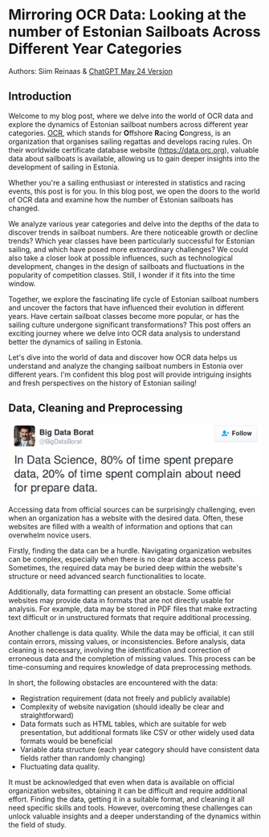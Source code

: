 # Mirroring OCR Data: Looking at the number of Estonian Sailboats Across Different Year Categories
Authors: Siim Reinaas & [ChatGPT May 24 Version](https://help.openai.com/en/articles/6825453-chatgpt-release-notes)

## Introduction
Welcome to my blog post, where we delve into the world of OCR data and explore the dynamics of Estonian sailboat numbers across different year categories. [OCR](https://orc.org/), which stands for **O**ffshore **R**acing **C**ongress, is an organization that organises sailing regattas and develops racing rules. On their worldwide certificate database website (https://data.orc.org), valuable data about sailboats is available, allowing us to gain deeper insights into the development of sailing in Estonia.

Whether you're a sailing enthusiast or interested in statistics and racing events, this post is for you. In this blog post, we open the doors to the world of OCR data and examine how the number of Estonian sailboats has changed.

We analyze various year categories and delve into the depths of the data to discover trends in sailboat numbers. Are there noticeable growth or decline trends? Which year classes have been particularly successful for Estonian sailing, and which have posed more extraordinary challenges? We could also take a closer look at possible influences, such as technological development, changes in the design of sailboats and fluctuations in the popularity of competition classes. Still, I wonder if it fits into the time window.

Together, we explore the fascinating life cycle of Estonian sailboat numbers and uncover the factors that have influenced their evolution in different years. Have certain sailboat classes become more popular, or has the sailing culture undergone significant transformations? This post offers an exciting journey where we delve into OCR data analysis to understand better the dynamics of sailing in Estonia.

Let's dive into the world of data and discover how OCR data helps us understand and analyze the changing sailboat numbers in Estonia over different years. I'm confident this blog post will provide intriguing insights and fresh perspectives on the history of Estonian sailing!

## Data, Cleaning and Preprocessing
![BigDataBorat](images/big-data-borat.png)

Accessing data from official sources can be surprisingly challenging, even when an organization has a website with the desired data. Often, these websites are filled with a wealth of information and options that can overwhelm novice users.

Firstly, finding the data can be a hurdle. Navigating organization websites can be complex, especially when there is no clear data access path. Sometimes, the required data may be buried deep within the website's structure or need advanced search functionalities to locate.

Additionally, data formatting can present an obstacle. Some official websites may provide data in formats that are not directly usable for analysis. For example, data may be stored in PDF files that make extracting text difficult or in unstructured formats that require additional processing.

Another challenge is data quality. While the data may be official, it can still contain errors, missing values, or inconsistencies. Before analysis, data cleaning is necessary, involving the identification and correction of erroneous data and the completion of missing values. This process can be time-consuming and requires knowledge of data preprocessing methods.

In short, the following obstacles are encountered with the data:
* Registration requirement (data not freely and publicly available)
* Complexity of website navigation (should ideally be clear and straightforward)
* Data formats such as HTML tables, which are suitable for web presentation, but additional formats like CSV or other widely used data formats would be beneficial
* Variable data structure (each year category should have consistent data fields rather than randomly changing)
* Fluctuating data quality.

It must be acknowledged that even when data is available on official organization websites, obtaining it can be difficult and require additional effort. Finding the data, getting it in a suitable format, and cleaning it all need specific skills and tools. However, overcoming these challenges can unlock valuable insights and a deeper understanding of the dynamics within the field of study.



